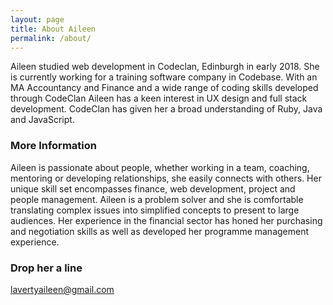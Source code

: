 ```yaml
---
layout: page
title: About Aileen
permalink: /about/
---
```


Aileen studied web development in Codeclan, Edinburgh in early 2018. She is currently working for a training software company in Codebase. With an MA Accountancy and Finance and a wide range of coding skills developed through CodeClan Aileen has a keen interest in UX design and full stack development. CodeClan has given her a broad understanding of Ruby, Java and JavaScript.

### More Information

Aileen is passionate about people, whether working in a team, coaching, mentoring or developing relationships, she easily connects with others. Her unique skill set encompasses finance, web development, project and people management. Aileen is a problem solver and she is comfortable translating complex issues into simplified concepts to present to large audiences. Her experience in the financial sector has honed her purchasing and negotiation skills as well as developed her programme management experience.

### Drop her a line

[lavertyaileen@gmail.com](mailto:lavertyaileen@gmail.com)
